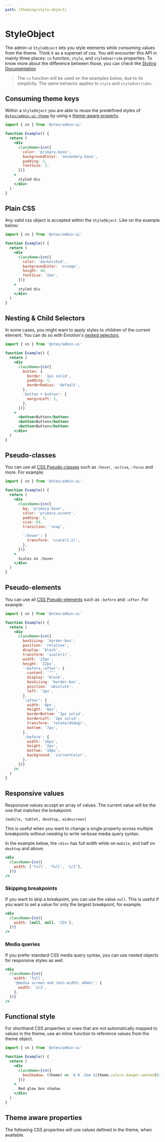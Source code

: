```yaml
---
path: /theming/style-object/
---
```


# StyleObject

The admin-ui `StyleObject` lets you style elements while consuming values from the theme. Think it as a superset of css. You will encounter this API in mainly three places: `cn` function, `style`, and `styleOverride` properties. To know more about the difference between those, you can check the [Styling Documentation](/docs/theming/styling/)

<blockquote palette="primary">

The `cn` function will be used on the examples below, due to its simplicity. The same behavior applies to `style` and `styleOverrides`.

</blockquote>

## Consuming theme keys

Within a `StyleObject` you are able to reuse the predefined styles of [`@vtex/admin-ui-theme`](https://www.npmjs.com/package/@vtex/admin-ui-theme) by using a [theme-aware property](/docs/theming/style-object/#theme-aware-properties).

```jsx
import { cn } from '@vtex/admin-ui'

function Example() {
  return (
    <div
      className={cn({
        color: 'primary.base',
        backgroundColor: 'secondary.base',
        padding: 3,
        fontSize: 3,
      })}
    >
      styled div
    </div>
  )
}
```

## Plain CSS

Any valid css object is accepted within the `StyleObject`. Like on the example below:

```jsx
import { cn } from '@vtex/admin-ui'

function Example() {
  return (
    <div
      className={cn({
        color: 'darkorchid',
        backgroundColor: 'orange',
        height: 48,
        fontSize: '2em',
      })}
    >
      styled div
    </div>
  )
}
```

## Nesting & Child Selectors

In some cases, you might want to apply styles to children of the current element.
You can do so with Emotion's [nested selectors](https://emotion.sh/docs/nested).

```jsx
import { cn } from '@vtex/admin-ui'

function Example() {
  return (
    <div
      className={cn({
        button: {
          border: '1px solid',
          padding: 1,
          borderRadius: 'default',
        },
        'button + button': {
          marginLeft: 2,
        },
      })}
    >
      <button>Button</button>
      <button>Button</button>
      <button>Button</button>
    </div>
  )
}
```

## Pseudo-classes

You can use all [CSS Pseudo-classes](https://developer.mozilla.org/en-US/docs/Web/CSS/Pseudo-classes) such as `:hover`, `:active`, `:focus` and more. For example:

```jsx
import { cn } from '@vtex/admin-ui'

function Example() {
  return (
    <div
      className={cn({
        bg: 'primary.base',
        color: 'primary.accent',
        padding: 1,
        size: 64,
        transition: 'snap',

        ':hover': {
          transform: 'scale(1.2)',
        },
      })}
    >
      Scales on :hover
    </div>
  )
}
```

## Pseudo-elements

You can use all [CSS Pseudo-elements](https://developer.mozilla.org/en-US/docs/Web/CSS/Pseudo-elements) such as `:before` and `:after`. For example:

```jsx
import { cn } from '@vtex/admin-ui'

function Example() {
  return (
    <div
      className={cn({
        boxSizing: 'border-box',
        position: 'relative',
        display: 'block',
        transform: 'scale(1)',
        width: '22px',
        height: '22px',
        ':before,:after': {
          content: '""',
          display: 'block',
          boxSizing: 'border-box',
          position: 'absolute',
          left: '3px',
        },
        ':after': {
          width: '8px',
          height: '8px',
          borderBottom: '2px solid',
          borderLeft: '2px solid',
          transform: 'rotate(45deg)',
          bottom: '7px',
        },
        ':before': {
          width: '16px',
          height: '2px',
          bottom: '10px',
          background: 'currentColor',
        },
      })}
    />
  )
}
```

## Responsive values

Responsive values accept an array of values. The current value will be the one that matches the breakpoint:

```static
[mobile, tablet, desktop, widescreen]
```

This is useful when you want to change a single property across multiple breakpoints without needing to write verbose media query syntax.

In the example below, the `<div>` has full width while on `mobile`, and half on `desktop` and above.

```jsx static
<div
  className={cn({
    width: ['full', 'full', '1/2'],
  })}
/>
```

### Skipping breakpoints

If you want to skip a breakpoint, you can use the value `null`. This is useful if you want to set a value for only the largest breakpoint, for example.

```jsx static
<div
  className={cn({
    width: [null, null, '25%'],
  })}
/>
```

### Media queries

If you prefer standard CSS media query syntax, you can use nested objects for responsive styles as well.

```jsx static
<div
  className={cn({
    width: 'full',
    '@media screen and (min-width: 40em)': {
      width: '1/2',
    },
  })}
/>
```

## Functional style

For shorthand CSS properties or ones that are not automatically mapped to values in the theme, use an inline function to reference values from the theme object.

```jsx
import { cn } from '@vtex/admin-ui'

function Example() {
  return (
    <div
      className={cn({
        boxShadow: (theme) => `0 0 .5em ${theme.colors.danger.washed[0]}`,
      })}
    >
      Red glow box shadow
    </div>
  )
}
```

## Theme aware properties

The following CSS properties will use values defined in the theme, when available.

<themeawareprops>
</themeawareprops>
